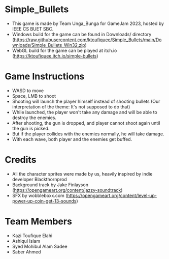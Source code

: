 # Simple_Bullets
- This game is made by Team Unga_Bunga for GameJam 2023, hosted by IEEE CS BUET SBC.
- Windows build for the game can be found in Downloads/ directory (https://raw.githubusercontent.com/ktoufiquee/Simple_Bullets/main/Downloads/Simple_Bullets_Win32.zip)
- WebGL build for the game can be played at itch.io (https://ktoufiquee.itch.io/simple-bullets)

# Game Instructions
- WASD to move
- Space, LMB to shoot
- Shooting will launch the player himself instead of shooting bullets (Our interpretation of the theme: It's not supposed to do that)
- While launched, the player won't take any damage and will be able to destroy the enemies.
- After shooting, the gun is dropped, and player cannot shoot again until the gun is picked.
- But if the player collides with the enemies normally, he will take damage.
- With each wave, both player and the enemies get buffed.

# Credits
- All the character sprites were made by us, heavily inspired by indie developer Blackthornprod
- Background track by Jake Finlayson (https://opengameart.org/content/jazzy-soundtrack)
- SFX by wobbleboxx.com (https://opengameart.org/content/level-up-power-up-coin-get-13-sounds)

# Team Members
- Kazi Toufique Elahi
- Ashiqul Islam
- Syed Mohibul Alam Sadee
- Saber Ahmed
